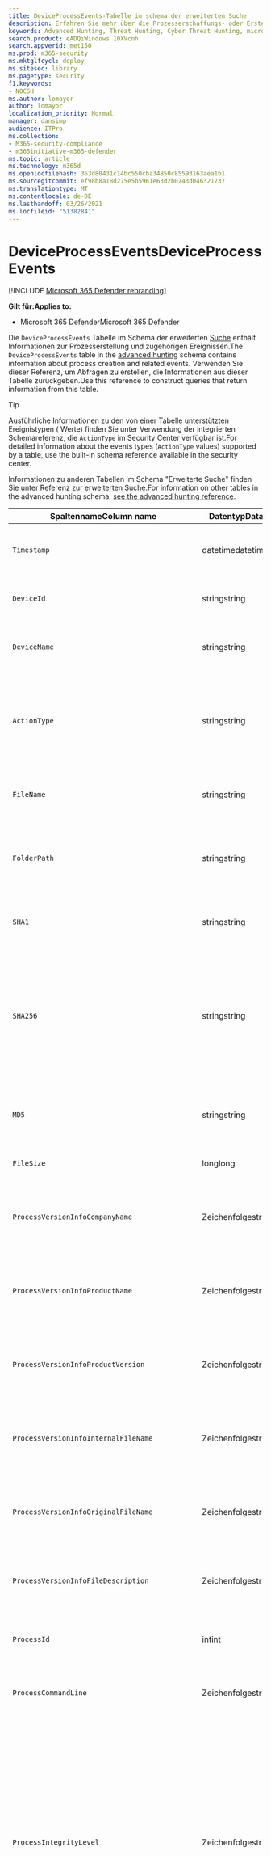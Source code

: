 ```yaml
---
title: DeviceProcessEvents-Tabelle im schema der erweiterten Suche
description: Erfahren Sie mehr über die Prozesserschaffungs- oder Erstellungsereignisse in der DeviceProcessEventstable des erweiterten Jagdschemas.
keywords: Advanced Hunting, Threat Hunting, Cyber Threat Hunting, microsoft threat protection, microsoft 365, mtp, m365, search, query, telemetry, schema reference, kusto, table, column, data type, processcreationevents, DeviceProcessEvents, process id, command line, DeviceProcessEvents
search.product: eADQiWindows 10XVcnh
search.appverid: met150
ms.prod: m365-security
ms.mktglfcycl: deploy
ms.sitesec: library
ms.pagetype: security
f1.keywords:
- NOCSH
ms.author: lomayor
author: lomayor
localization_priority: Normal
manager: dansimp
audience: ITPro
ms.collection:
- M365-security-compliance
- m365initiative-m365-defender
ms.topic: article
ms.technology: m365d
ms.openlocfilehash: 363d80431c14bc550cba34850c85593163aea1b1
ms.sourcegitcommit: ef98b8a18d275e5b5961e63d2b0743d046321737
ms.translationtype: MT
ms.contentlocale: de-DE
ms.lasthandoff: 03/26/2021
ms.locfileid: "51382841"
---
```

# <a name="deviceprocessevents"></a><span data-ttu-id="9f0b1-104">DeviceProcessEvents</span><span class="sxs-lookup"><span data-stu-id="9f0b1-104">DeviceProcessEvents</span></span>

[!INCLUDE [Microsoft 365 Defender rebranding](../includes/microsoft-defender.md)]


<span data-ttu-id="9f0b1-105">**Gilt für:**</span><span class="sxs-lookup"><span data-stu-id="9f0b1-105">**Applies to:**</span></span>
- <span data-ttu-id="9f0b1-106">Microsoft 365 Defender</span><span class="sxs-lookup"><span data-stu-id="9f0b1-106">Microsoft 365 Defender</span></span>



<span data-ttu-id="9f0b1-107">Die `DeviceProcessEvents` Tabelle im Schema der erweiterten [Suche](advanced-hunting-overview.md) enthält Informationen zur Prozesserstellung und zugehörigen Ereignissen.</span><span class="sxs-lookup"><span data-stu-id="9f0b1-107">The `DeviceProcessEvents` table in the [advanced hunting](advanced-hunting-overview.md) schema contains information about process creation and related events.</span></span> <span data-ttu-id="9f0b1-108">Verwenden Sie dieser Referenz, um Abfragen zu erstellen, die Informationen aus dieser Tabelle zurückgeben.</span><span class="sxs-lookup"><span data-stu-id="9f0b1-108">Use this reference to construct queries that return information from this table.</span></span>

>[!TIP]
> <span data-ttu-id="9f0b1-109">Ausführliche Informationen zu den von einer Tabelle unterstützten Ereignistypen ( Werte) finden Sie unter Verwendung der integrierten Schemareferenz, die `ActionType` im Security Center verfügbar ist.</span><span class="sxs-lookup"><span data-stu-id="9f0b1-109">For detailed information about the events types (`ActionType` values) supported by a table, use the built-in schema reference available in the security center.</span></span>

<span data-ttu-id="9f0b1-110">Informationen zu anderen Tabellen im Schema "Erweiterte Suche" finden Sie unter [Referenz zur erweiterten Suche](advanced-hunting-schema-tables.md).</span><span class="sxs-lookup"><span data-stu-id="9f0b1-110">For information on other tables in the advanced hunting schema, [see the advanced hunting reference](advanced-hunting-schema-tables.md).</span></span>

| <span data-ttu-id="9f0b1-111">Spaltenname</span><span class="sxs-lookup"><span data-stu-id="9f0b1-111">Column name</span></span> | <span data-ttu-id="9f0b1-112">Datentyp</span><span class="sxs-lookup"><span data-stu-id="9f0b1-112">Data type</span></span> | <span data-ttu-id="9f0b1-113">Beschreibung</span><span class="sxs-lookup"><span data-stu-id="9f0b1-113">Description</span></span> |
|-------------|-----------|-------------|
| `Timestamp` | <span data-ttu-id="9f0b1-114">datetime</span><span class="sxs-lookup"><span data-stu-id="9f0b1-114">datetime</span></span> | <span data-ttu-id="9f0b1-115">Datum und Uhrzeit der Aufzeichnung des Ereignisses</span><span class="sxs-lookup"><span data-stu-id="9f0b1-115">Date and time when the event was recorded</span></span> |
| `DeviceId` | <span data-ttu-id="9f0b1-116">string</span><span class="sxs-lookup"><span data-stu-id="9f0b1-116">string</span></span> | <span data-ttu-id="9f0b1-117">Eindeutiger Bezeichner für den Computer im Dienst</span><span class="sxs-lookup"><span data-stu-id="9f0b1-117">Unique identifier for the machine in the service</span></span> |
| `DeviceName` | <span data-ttu-id="9f0b1-118">string</span><span class="sxs-lookup"><span data-stu-id="9f0b1-118">string</span></span> | <span data-ttu-id="9f0b1-119">Vollqualifizierter Domänenname (FQDN) des Computers</span><span class="sxs-lookup"><span data-stu-id="9f0b1-119">Fully qualified domain name (FQDN) of the machine</span></span> |
| `ActionType` | <span data-ttu-id="9f0b1-120">string</span><span class="sxs-lookup"><span data-stu-id="9f0b1-120">string</span></span> | <span data-ttu-id="9f0b1-121">Typ der Aktivität, die das Ereignis ausgelöst hat.</span><span class="sxs-lookup"><span data-stu-id="9f0b1-121">Type of activity that triggered the event.</span></span> <span data-ttu-id="9f0b1-122">Weitere Informationen [finden Sie in der In-Portal-Schemareferenz](advanced-hunting-schema-tables.md?#get-schema-information-in-the-security-center)</span><span class="sxs-lookup"><span data-stu-id="9f0b1-122">See the [in-portal schema reference](advanced-hunting-schema-tables.md?#get-schema-information-in-the-security-center) for details</span></span> |
| `FileName` | <span data-ttu-id="9f0b1-123">string</span><span class="sxs-lookup"><span data-stu-id="9f0b1-123">string</span></span> | <span data-ttu-id="9f0b1-124">Name der Datei, auf die die aufgezeichnete Aktion angewendet wurde</span><span class="sxs-lookup"><span data-stu-id="9f0b1-124">Name of the file that the recorded action was applied to</span></span> |
| `FolderPath` | <span data-ttu-id="9f0b1-125">string</span><span class="sxs-lookup"><span data-stu-id="9f0b1-125">string</span></span> | <span data-ttu-id="9f0b1-126">Ordner, der die Datei enthält, auf die die aufgezeichnete Aktion angewendet wurde</span><span class="sxs-lookup"><span data-stu-id="9f0b1-126">Folder containing the file that the recorded action was applied to</span></span> |
| `SHA1` | <span data-ttu-id="9f0b1-127">string</span><span class="sxs-lookup"><span data-stu-id="9f0b1-127">string</span></span> | <span data-ttu-id="9f0b1-128">SHA-1 der Datei, auf die die aufgezeichnete Aktion angewendet wurde</span><span class="sxs-lookup"><span data-stu-id="9f0b1-128">SHA-1 of the file that the recorded action was applied to</span></span> |
| `SHA256` | <span data-ttu-id="9f0b1-129">string</span><span class="sxs-lookup"><span data-stu-id="9f0b1-129">string</span></span> | <span data-ttu-id="9f0b1-130">SHA-256 der Datei, auf die die aufgezeichnete Aktion angewendet wurde.</span><span class="sxs-lookup"><span data-stu-id="9f0b1-130">SHA-256 of the file that the recorded action was applied to.</span></span> <span data-ttu-id="9f0b1-131">Dieses Feld wird in der Regel nicht ausgefüllt – Verwenden Sie die SHA1-Spalte, wenn verfügbar.</span><span class="sxs-lookup"><span data-stu-id="9f0b1-131">This field is usually not populated — use the SHA1 column when available.</span></span> |
| `MD5` | <span data-ttu-id="9f0b1-132">string</span><span class="sxs-lookup"><span data-stu-id="9f0b1-132">string</span></span> | <span data-ttu-id="9f0b1-133">MD5-Hash der Datei, auf die die aufgezeichnete Aktion angewendet wurde</span><span class="sxs-lookup"><span data-stu-id="9f0b1-133">MD5 hash of the file that the recorded action was applied to</span></span> |
| `FileSize` | <span data-ttu-id="9f0b1-134">long</span><span class="sxs-lookup"><span data-stu-id="9f0b1-134">long</span></span> | <span data-ttu-id="9f0b1-135">Größe der Datei in Bytes</span><span class="sxs-lookup"><span data-stu-id="9f0b1-135">Size of the file in bytes</span></span> |
| `ProcessVersionInfoCompanyName` | <span data-ttu-id="9f0b1-136">Zeichenfolge</span><span class="sxs-lookup"><span data-stu-id="9f0b1-136">string</span></span> | <span data-ttu-id="9f0b1-137">Firmenname aus den Versionsinformationen des neu erstellten Prozesses</span><span class="sxs-lookup"><span data-stu-id="9f0b1-137">Company name from the version information of the newly created process</span></span> |
| `ProcessVersionInfoProductName` | <span data-ttu-id="9f0b1-138">Zeichenfolge</span><span class="sxs-lookup"><span data-stu-id="9f0b1-138">string</span></span> | <span data-ttu-id="9f0b1-139">Produktname aus den Versionsinformationen des neu erstellten Prozesses</span><span class="sxs-lookup"><span data-stu-id="9f0b1-139">Product name from the version information of the newly created process</span></span> |
| `ProcessVersionInfoProductVersion` | <span data-ttu-id="9f0b1-140">Zeichenfolge</span><span class="sxs-lookup"><span data-stu-id="9f0b1-140">string</span></span> | <span data-ttu-id="9f0b1-141">Produktversion aus den Versionsinformationen des neu erstellten Prozesses</span><span class="sxs-lookup"><span data-stu-id="9f0b1-141">Product version from the version information of the newly created process</span></span> |
| `ProcessVersionInfoInternalFileName` | <span data-ttu-id="9f0b1-142">Zeichenfolge</span><span class="sxs-lookup"><span data-stu-id="9f0b1-142">string</span></span> | <span data-ttu-id="9f0b1-143">Interner Dateiname aus den Versionsinformationen des neu erstellten Prozesses</span><span class="sxs-lookup"><span data-stu-id="9f0b1-143">Internal file name from the version information of the newly created process</span></span> |
| `ProcessVersionInfoOriginalFileName` | <span data-ttu-id="9f0b1-144">Zeichenfolge</span><span class="sxs-lookup"><span data-stu-id="9f0b1-144">string</span></span> | <span data-ttu-id="9f0b1-145">Originaldateiname aus den Versionsinformationen des neu erstellten Prozesses</span><span class="sxs-lookup"><span data-stu-id="9f0b1-145">Original file name from the version information of the newly created process</span></span> |
| `ProcessVersionInfoFileDescription` | <span data-ttu-id="9f0b1-146">Zeichenfolge</span><span class="sxs-lookup"><span data-stu-id="9f0b1-146">string</span></span> | <span data-ttu-id="9f0b1-147">Beschreibung aus den Versionsinformationen des neu erstellten Prozesses</span><span class="sxs-lookup"><span data-stu-id="9f0b1-147">Description from the version information of the newly created process</span></span> |
| `ProcessId` | <span data-ttu-id="9f0b1-148">int</span><span class="sxs-lookup"><span data-stu-id="9f0b1-148">int</span></span> | <span data-ttu-id="9f0b1-149">Prozess-ID (PID) des neu erstellten Prozesses</span><span class="sxs-lookup"><span data-stu-id="9f0b1-149">Process ID (PID) of the newly created process</span></span> |
| `ProcessCommandLine` | <span data-ttu-id="9f0b1-150">Zeichenfolge</span><span class="sxs-lookup"><span data-stu-id="9f0b1-150">string</span></span> | <span data-ttu-id="9f0b1-151">Befehlszeile zum Erstellen des neuen Prozesses</span><span class="sxs-lookup"><span data-stu-id="9f0b1-151">Command line used to create the new process</span></span> |
| `ProcessIntegrityLevel` | <span data-ttu-id="9f0b1-152">Zeichenfolge</span><span class="sxs-lookup"><span data-stu-id="9f0b1-152">string</span></span> | <span data-ttu-id="9f0b1-153">Integritätsebene des neu erstellten Prozesses.</span><span class="sxs-lookup"><span data-stu-id="9f0b1-153">Integrity level of the newly created process.</span></span> <span data-ttu-id="9f0b1-154">Windows weist Prozesse Integritätsstufen basierend auf bestimmten Merkmalen zu, z. B. wenn sie aus einem heruntergeladenen Internet gestartet wurden.</span><span class="sxs-lookup"><span data-stu-id="9f0b1-154">Windows assigns integrity levels to processes based on certain characteristics, such as if they were launched from an internet downloaded.</span></span> <span data-ttu-id="9f0b1-155">Diese Integritätsstufen beeinflussen Berechtigungen für Ressourcen</span><span class="sxs-lookup"><span data-stu-id="9f0b1-155">These integrity levels influence permissions to resources</span></span> |
| `ProcessTokenElevation` | <span data-ttu-id="9f0b1-156">Zeichenfolge</span><span class="sxs-lookup"><span data-stu-id="9f0b1-156">string</span></span> | <span data-ttu-id="9f0b1-157">Gibt den Typ der Tokenerweiterung an, die auf den neu erstellten Prozess angewendet wird.</span><span class="sxs-lookup"><span data-stu-id="9f0b1-157">Indicates the type of token elevation applied to the newly created process.</span></span> <span data-ttu-id="9f0b1-158">Mögliche Werte: TokenElevationTypeLimited (restricted), TokenElevationTypeDefault (Standard) und TokenElevationTypeFull (elevated)</span><span class="sxs-lookup"><span data-stu-id="9f0b1-158">Possible values: TokenElevationTypeLimited (restricted), TokenElevationTypeDefault (standard), and TokenElevationTypeFull (elevated)</span></span> |
| `ProcessCreationTime` | <span data-ttu-id="9f0b1-159">Datum/Uhrzeit</span><span class="sxs-lookup"><span data-stu-id="9f0b1-159">datetime</span></span> | <span data-ttu-id="9f0b1-160">Datum und Uhrzeit, zu der der Prozess erstellt wurde</span><span class="sxs-lookup"><span data-stu-id="9f0b1-160">Date and time the process was created</span></span> |
| `AccountDomain` | <span data-ttu-id="9f0b1-161">Zeichenfolge</span><span class="sxs-lookup"><span data-stu-id="9f0b1-161">string</span></span> | <span data-ttu-id="9f0b1-162">Domäne des Kontos</span><span class="sxs-lookup"><span data-stu-id="9f0b1-162">Domain of the account</span></span> |
| `AccountName` | <span data-ttu-id="9f0b1-163">Zeichenfolge</span><span class="sxs-lookup"><span data-stu-id="9f0b1-163">string</span></span> | <span data-ttu-id="9f0b1-164">Benutzername des Kontos</span><span class="sxs-lookup"><span data-stu-id="9f0b1-164">User name of the account</span></span> |
| `AccountSid` | <span data-ttu-id="9f0b1-165">Zeichenfolge</span><span class="sxs-lookup"><span data-stu-id="9f0b1-165">string</span></span> | <span data-ttu-id="9f0b1-166">Security Identifier (SID) des Kontos</span><span class="sxs-lookup"><span data-stu-id="9f0b1-166">Security Identifier (SID) of the account</span></span> |
| `AccountUpn` | <span data-ttu-id="9f0b1-167">Zeichenfolge</span><span class="sxs-lookup"><span data-stu-id="9f0b1-167">string</span></span> | <span data-ttu-id="9f0b1-168">Benutzerprinzipalname (UPN) des Kontos</span><span class="sxs-lookup"><span data-stu-id="9f0b1-168">User principal name (UPN) of the account</span></span> |
| `AccountObjectId` | <span data-ttu-id="9f0b1-169">Zeichenfolge</span><span class="sxs-lookup"><span data-stu-id="9f0b1-169">string</span></span> | <span data-ttu-id="9f0b1-170">Eindeutige ID für das Konto in Azure AD</span><span class="sxs-lookup"><span data-stu-id="9f0b1-170">Unique identifier for the account in Azure AD</span></span> |
| `LogonId` | <span data-ttu-id="9f0b1-171">Zeichenfolge</span><span class="sxs-lookup"><span data-stu-id="9f0b1-171">string</span></span> | <span data-ttu-id="9f0b1-172">Bezeichner für eine Anmeldesitzung.</span><span class="sxs-lookup"><span data-stu-id="9f0b1-172">Identifier for a logon session.</span></span> <span data-ttu-id="9f0b1-173">Dieser Bezeichner ist auf demselben Computer nur zwischen Neustarts eindeutig</span><span class="sxs-lookup"><span data-stu-id="9f0b1-173">This identifier is unique on the same machine only between restarts</span></span> |
| `InitiatingProcessAccountDomain` | <span data-ttu-id="9f0b1-174">Zeichenfolge</span><span class="sxs-lookup"><span data-stu-id="9f0b1-174">string</span></span> | <span data-ttu-id="9f0b1-175">Domäne des Kontos, mit dem der Prozess für das Ereignis verantwortlich war</span><span class="sxs-lookup"><span data-stu-id="9f0b1-175">Domain of the account that ran the process responsible for the event</span></span> |
| `InitiatingProcessAccountName` | <span data-ttu-id="9f0b1-176">Zeichenfolge</span><span class="sxs-lookup"><span data-stu-id="9f0b1-176">string</span></span> | <span data-ttu-id="9f0b1-177">Benutzername des Kontos, das den prozess für das Ereignis verantwortlich führte</span><span class="sxs-lookup"><span data-stu-id="9f0b1-177">User name of the account that ran the process responsible for the event</span></span> |
| `InitiatingProcessAccountSid` | <span data-ttu-id="9f0b1-178">Zeichenfolge</span><span class="sxs-lookup"><span data-stu-id="9f0b1-178">string</span></span> | <span data-ttu-id="9f0b1-179">Security Identifier (SID) des Kontos, das den für das Ereignis verantwortlichen Prozess führte</span><span class="sxs-lookup"><span data-stu-id="9f0b1-179">Security Identifier (SID) of the account that ran the process responsible for the event</span></span> |
| `InitiatingProcessAccountUpn` | <span data-ttu-id="9f0b1-180">Zeichenfolge</span><span class="sxs-lookup"><span data-stu-id="9f0b1-180">string</span></span> | <span data-ttu-id="9f0b1-181">Benutzerprinzipalname (UPN) des Kontos, das den für das Ereignis verantwortlichen Prozess führte</span><span class="sxs-lookup"><span data-stu-id="9f0b1-181">User principal name (UPN) of the account that ran the process responsible for the event</span></span> |
| `InitiatingProcessAccountObjectId` | <span data-ttu-id="9f0b1-182">Zeichenfolge</span><span class="sxs-lookup"><span data-stu-id="9f0b1-182">string</span></span> | <span data-ttu-id="9f0b1-183">Azure AD-Objekt-ID des Benutzerkontos, das den für das Ereignis verantwortlichen Prozess ausgeführt hat</span><span class="sxs-lookup"><span data-stu-id="9f0b1-183">Azure AD object ID of the user account that ran the process responsible for the event</span></span> |
| `InitiatingProcessLogonId` | <span data-ttu-id="9f0b1-184">Zeichenfolge</span><span class="sxs-lookup"><span data-stu-id="9f0b1-184">string</span></span> | <span data-ttu-id="9f0b1-185">Bezeichner für eine Anmeldesitzung des Prozesses, der das Ereignis initiiert hat.</span><span class="sxs-lookup"><span data-stu-id="9f0b1-185">Identifier for a logon session of the process that initiated the event.</span></span> <span data-ttu-id="9f0b1-186">Dieser Bezeichner ist auf demselben Computer nur zwischen Neustarts eindeutig.</span><span class="sxs-lookup"><span data-stu-id="9f0b1-186">This identifier is unique on the same machine only between restarts.</span></span> |
| `InitiatingProcessIntegrityLevel` | <span data-ttu-id="9f0b1-187">Zeichenfolge</span><span class="sxs-lookup"><span data-stu-id="9f0b1-187">string</span></span> | <span data-ttu-id="9f0b1-188">Integritätsebene des Prozesses, der das Ereignis initiiert hat.</span><span class="sxs-lookup"><span data-stu-id="9f0b1-188">Integrity level of the process that initiated the event.</span></span> <span data-ttu-id="9f0b1-189">Windows weist Prozesse Integritätsstufen basierend auf bestimmten Merkmalen zu, z. B. wenn sie über einen Internetdownload gestartet wurden.</span><span class="sxs-lookup"><span data-stu-id="9f0b1-189">Windows assigns integrity levels to processes based on certain characteristics, such as if they were launched from an internet download.</span></span> <span data-ttu-id="9f0b1-190">Diese Integritätsstufen beeinflussen Berechtigungen für Ressourcen</span><span class="sxs-lookup"><span data-stu-id="9f0b1-190">These integrity levels influence permissions to resources</span></span> |
| `InitiatingProcessTokenElevation` | <span data-ttu-id="9f0b1-191">Zeichenfolge</span><span class="sxs-lookup"><span data-stu-id="9f0b1-191">string</span></span> | <span data-ttu-id="9f0b1-192">Tokentyp, der angibt, ob die Berechtigungserweiterung für die Benutzerzugriffssteuerung (User Access Control, UAC) auf den Prozess angewendet wurde, der das Ereignis initiiert hat</span><span class="sxs-lookup"><span data-stu-id="9f0b1-192">Token type indicating the presence or absence of User Access Control (UAC) privilege elevation applied to the process that initiated the event</span></span> |
| `InitiatingProcessSHA1` | <span data-ttu-id="9f0b1-193">Zeichenfolge</span><span class="sxs-lookup"><span data-stu-id="9f0b1-193">string</span></span> | <span data-ttu-id="9f0b1-194">SHA-1 des Prozesses (Bilddatei), der das Ereignis initiiert hat</span><span class="sxs-lookup"><span data-stu-id="9f0b1-194">SHA-1 of the process (image file) that initiated the event</span></span> |
| `InitiatingProcessSHA256` | <span data-ttu-id="9f0b1-195">Zeichenfolge</span><span class="sxs-lookup"><span data-stu-id="9f0b1-195">string</span></span> | <span data-ttu-id="9f0b1-196">SHA-256 des Prozesses (Bilddatei), der das Ereignis initiiert hat.</span><span class="sxs-lookup"><span data-stu-id="9f0b1-196">SHA-256 of the process (image file) that initiated the event.</span></span> <span data-ttu-id="9f0b1-197">Dieses Feld wird in der Regel nicht ausgefüllt – Verwenden Sie die SHA1-Spalte, wenn verfügbar.</span><span class="sxs-lookup"><span data-stu-id="9f0b1-197">This field is usually not populated — use the SHA1 column when available.</span></span> |
| `InitiatingProcessMD5` | <span data-ttu-id="9f0b1-198">string</span><span class="sxs-lookup"><span data-stu-id="9f0b1-198">string</span></span> | <span data-ttu-id="9f0b1-199">MD5-Hash des Prozesses (Bilddatei), der das Ereignis initiiert hat</span><span class="sxs-lookup"><span data-stu-id="9f0b1-199">MD5 hash of the process (image file) that initiated the event</span></span> |
| `InitiatingProcessFileName` | <span data-ttu-id="9f0b1-200">Zeichenfolge</span><span class="sxs-lookup"><span data-stu-id="9f0b1-200">string</span></span> | <span data-ttu-id="9f0b1-201">Name des Prozesses, der das Ereignis initiiert hat</span><span class="sxs-lookup"><span data-stu-id="9f0b1-201">Name of the process that initiated the event</span></span> |
| `InitiatingProcessFileSize` | <span data-ttu-id="9f0b1-202">long</span><span class="sxs-lookup"><span data-stu-id="9f0b1-202">long</span></span> | <span data-ttu-id="9f0b1-203">Größe der Datei, die den prozessverantwortlichen Vorgang für das Ereignis führte</span><span class="sxs-lookup"><span data-stu-id="9f0b1-203">Size of the file that ran the process responsible for the event</span></span> |
| `InitiatingProcessVersionInfoCompanyName` | <span data-ttu-id="9f0b1-204">Zeichenfolge</span><span class="sxs-lookup"><span data-stu-id="9f0b1-204">string</span></span> | <span data-ttu-id="9f0b1-205">Firmenname aus den Versionsinformationen des Für das Ereignis verantwortlichen Prozesses (Bilddatei)</span><span class="sxs-lookup"><span data-stu-id="9f0b1-205">Company name from the version information of the process (image file) responsible for the event</span></span> |
| `InitiatingProcessVersionInfoProductName` | <span data-ttu-id="9f0b1-206">Zeichenfolge</span><span class="sxs-lookup"><span data-stu-id="9f0b1-206">string</span></span> | <span data-ttu-id="9f0b1-207">Produktname aus den Versionsinformationen des prozesses (Bilddatei), der für das Ereignis verantwortlich ist</span><span class="sxs-lookup"><span data-stu-id="9f0b1-207">Product name from the version information of the process (image file) responsible for the event</span></span> |
| `InitiatingProcessVersionInfoProductVersion` | <span data-ttu-id="9f0b1-208">Zeichenfolge</span><span class="sxs-lookup"><span data-stu-id="9f0b1-208">string</span></span> | <span data-ttu-id="9f0b1-209">Produktversion aus den Versionsinformationen des Prozesses (Bilddatei), die für das Ereignis verantwortlich ist</span><span class="sxs-lookup"><span data-stu-id="9f0b1-209">Product version from the version information of the process (image file) responsible for the event</span></span> |
| `InitiatingProcessVersionInfoInternalFileName` | <span data-ttu-id="9f0b1-210">Zeichenfolge</span><span class="sxs-lookup"><span data-stu-id="9f0b1-210">string</span></span> | <span data-ttu-id="9f0b1-211">Interner Dateiname aus den Versionsinformationen des Prozesses (Bilddatei), die für das Ereignis verantwortlich ist</span><span class="sxs-lookup"><span data-stu-id="9f0b1-211">Internal file name from the version information of the process (image file) responsible for the event</span></span> |
| `InitiatingProcessVersionInfoOriginalFileName` | <span data-ttu-id="9f0b1-212">Zeichenfolge</span><span class="sxs-lookup"><span data-stu-id="9f0b1-212">string</span></span> | <span data-ttu-id="9f0b1-213">Ursprünglicher Dateiname aus den Versionsinformationen des Prozesses (Bilddatei), der für das Ereignis verantwortlich ist</span><span class="sxs-lookup"><span data-stu-id="9f0b1-213">Original file name from the version information of the process (image file) responsible for the event</span></span> |
| `InitiatingProcessVersionInfoFileDescription` | <span data-ttu-id="9f0b1-214">Zeichenfolge</span><span class="sxs-lookup"><span data-stu-id="9f0b1-214">string</span></span> | <span data-ttu-id="9f0b1-215">Beschreibung der Versionsinformationen des für das Ereignis verantwortlichen Prozesses (Bilddatei)</span><span class="sxs-lookup"><span data-stu-id="9f0b1-215">Description from the version information of the process (image file) responsible for the event</span></span> |
| `InitiatingProcessId` | <span data-ttu-id="9f0b1-216">int</span><span class="sxs-lookup"><span data-stu-id="9f0b1-216">int</span></span> | <span data-ttu-id="9f0b1-217">Prozess-ID (PID) des Prozesses, der das Ereignis initiiert hat</span><span class="sxs-lookup"><span data-stu-id="9f0b1-217">Process ID (PID) of the process that initiated the event</span></span> |
| `InitiatingProcessCommandLine` | <span data-ttu-id="9f0b1-218">Zeichenfolge</span><span class="sxs-lookup"><span data-stu-id="9f0b1-218">string</span></span> | <span data-ttu-id="9f0b1-219">Befehlszeile zum Ausführen des Prozesses, der das Ereignis initiiert hat</span><span class="sxs-lookup"><span data-stu-id="9f0b1-219">Command line used to run the process that initiated the event</span></span> |
| `InitiatingProcessCreationTime` | <span data-ttu-id="9f0b1-220">Datum/Uhrzeit</span><span class="sxs-lookup"><span data-stu-id="9f0b1-220">datetime</span></span> | <span data-ttu-id="9f0b1-221">Datum und Uhrzeit, zu dem der Prozess gestartet wurde, der das Ereignis initiiert hat</span><span class="sxs-lookup"><span data-stu-id="9f0b1-221">Date and time when the process that initiated the event was started</span></span> |
| `InitiatingProcessFolderPath` | <span data-ttu-id="9f0b1-222">Zeichenfolge</span><span class="sxs-lookup"><span data-stu-id="9f0b1-222">string</span></span> | <span data-ttu-id="9f0b1-223">Ordner mit dem Prozess (Bilddatei), der das Ereignis initiiert hat</span><span class="sxs-lookup"><span data-stu-id="9f0b1-223">Folder containing the process (image file) that initiated the event</span></span> |
| `InitiatingProcessParentId` | <span data-ttu-id="9f0b1-224">int</span><span class="sxs-lookup"><span data-stu-id="9f0b1-224">int</span></span> | <span data-ttu-id="9f0b1-225">Prozess-ID (PID) des übergeordneten Prozesses, der den prozess, der für das Ereignis verantwortlich war,</span><span class="sxs-lookup"><span data-stu-id="9f0b1-225">Process ID (PID) of the parent process that spawned the process responsible for the event</span></span> |
| `InitiatingProcessParentFileName` | <span data-ttu-id="9f0b1-226">Zeichenfolge</span><span class="sxs-lookup"><span data-stu-id="9f0b1-226">string</span></span> | <span data-ttu-id="9f0b1-227">Name des übergeordneten Prozesses, der den prozessverantwortlichen Prozess für das Ereignis gezeitet hat</span><span class="sxs-lookup"><span data-stu-id="9f0b1-227">Name of the parent process that spawned the process responsible for the event</span></span> |
| `InitiatingProcessParentCreationTime` | <span data-ttu-id="9f0b1-228">Datum/Uhrzeit</span><span class="sxs-lookup"><span data-stu-id="9f0b1-228">datetime</span></span> | <span data-ttu-id="9f0b1-229">Datum und Uhrzeit, zu der das übergeordnete Element des für das Ereignis verantwortlichen Prozesses gestartet wurde</span><span class="sxs-lookup"><span data-stu-id="9f0b1-229">Date and time when the parent of the process responsible for the event was started</span></span> |
| `InitiatingProcessSignerType` | <span data-ttu-id="9f0b1-230">Zeichenfolge</span><span class="sxs-lookup"><span data-stu-id="9f0b1-230">string</span></span> | <span data-ttu-id="9f0b1-231">Typ des Datei signer des Prozesses (Bilddatei), der das Ereignis initiiert hat</span><span class="sxs-lookup"><span data-stu-id="9f0b1-231">Type of file signer of the process (image file) that initiated the event</span></span> |
| `InitiatingProcessSignatureStatus` | <span data-ttu-id="9f0b1-232">Zeichenfolge</span><span class="sxs-lookup"><span data-stu-id="9f0b1-232">string</span></span> | <span data-ttu-id="9f0b1-233">Informationen zum Signaturstatus des Prozesses (Bilddatei), der das Ereignis initiiert hat</span><span class="sxs-lookup"><span data-stu-id="9f0b1-233">Information about the signature status of the process (image file) that initiated the event</span></span> |
| `ReportId` | <span data-ttu-id="9f0b1-234">long</span><span class="sxs-lookup"><span data-stu-id="9f0b1-234">long</span></span> | <span data-ttu-id="9f0b1-235">Ereignisbezeichner basierend auf einem Repeating-Indikator.</span><span class="sxs-lookup"><span data-stu-id="9f0b1-235">Event identifier based on a repeating counter.</span></span> <span data-ttu-id="9f0b1-236">Um eindeutige Ereignisse zu identifizieren, muss diese Spalte in Verbindung mit den Spalten DeviceName und Timestamp verwendet werden.</span><span class="sxs-lookup"><span data-stu-id="9f0b1-236">To identify unique events, this column must be used in conjunction with the DeviceName and Timestamp columns</span></span> |
| `AppGuardContainerId` | <span data-ttu-id="9f0b1-237">Zeichenfolge</span><span class="sxs-lookup"><span data-stu-id="9f0b1-237">string</span></span> | <span data-ttu-id="9f0b1-238">Id für den virtualisierten Container, der von Application Guard zum Isolieren von Browseraktivitäten verwendet wird</span><span class="sxs-lookup"><span data-stu-id="9f0b1-238">Identifier for the virtualized container used by Application Guard to isolate browser activity</span></span> |
| `AdditionalFields` | <span data-ttu-id="9f0b1-239">Zeichenfolge</span><span class="sxs-lookup"><span data-stu-id="9f0b1-239">string</span></span> | <span data-ttu-id="9f0b1-240">Zusätzliche Informationen zum Ereignis im JSON-Arrayformat</span><span class="sxs-lookup"><span data-stu-id="9f0b1-240">Additional information about the event in JSON array format</span></span> |


## <a name="related-topics"></a><span data-ttu-id="9f0b1-241">Verwandte Themen</span><span class="sxs-lookup"><span data-stu-id="9f0b1-241">Related topics</span></span>
- [<span data-ttu-id="9f0b1-242">Übersicht über die erweiterte Suche</span><span class="sxs-lookup"><span data-stu-id="9f0b1-242">Advanced hunting overview</span></span>](advanced-hunting-overview.md)
- [<span data-ttu-id="9f0b1-243">Lernen der Abfragesprache</span><span class="sxs-lookup"><span data-stu-id="9f0b1-243">Learn the query language</span></span>](advanced-hunting-query-language.md)
- [<span data-ttu-id="9f0b1-244">Verwenden freigegebener Abfragen</span><span class="sxs-lookup"><span data-stu-id="9f0b1-244">Use shared queries</span></span>](advanced-hunting-shared-queries.md)
- [<span data-ttu-id="9f0b1-245">Suche über Geräte, E-Mails, Apps und Identitäten hinweg</span><span class="sxs-lookup"><span data-stu-id="9f0b1-245">Hunt across devices, emails, apps, and identities</span></span>](advanced-hunting-query-emails-devices.md)
- [<span data-ttu-id="9f0b1-246">Grundlegendes zum Schema</span><span class="sxs-lookup"><span data-stu-id="9f0b1-246">Understand the schema</span></span>](advanced-hunting-schema-tables.md)
- [<span data-ttu-id="9f0b1-247">Anwenden bewährter Methoden für Abfragen</span><span class="sxs-lookup"><span data-stu-id="9f0b1-247">Apply query best practices</span></span>](advanced-hunting-best-practices.md)
